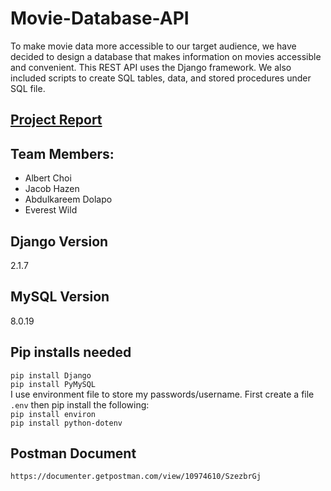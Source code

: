 # Movie-Database-API  
To make movie data more accessible to our target audience, we have decided to design a database that makes information on movies accessible and convenient. This REST API uses the Django framework. We also included scripts to create SQL tables, data, and stored procedures under SQL file.  

## [Project Report](https://drive.google.com/open?id=1-Njhcf1N7L7qASy3oXTH3ngktKKfHqE2)

## Team Members:
- Albert Choi
- Jacob Hazen
- Abdulkareem Dolapo
- Everest Wild

## Django Version  
2.1.7

## MySQL Version
8.0.19

## Pip installs needed  
`pip install Django`  
`pip install PyMySQL`  
I use environment file to store my passwords/username. First create a file `.env` then pip install the following:  
`pip install environ`  
`pip install python-dotenv`  

  
## Postman Document  
`https://documenter.getpostman.com/view/10974610/SzezbrGj`


